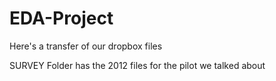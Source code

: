 EDA-Project
===========

Here's a transfer of our dropbox files


SURVEY Folder has the 2012 files for the pilot we talked about
